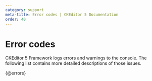 ```yaml
---
category: support
meta-title: Error codes | CKEditor 5 Documentation
order: 40
---
```


# Error codes

CKEditor&nbsp;5 Framework logs errors and warnings to the console. The following list contains more detailed descriptions of those issues.

{@errors}

